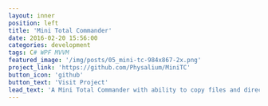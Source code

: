 ```yaml
---
layout: inner
position: left
title: 'Mini Total Commander'
date: 2016-02-20 15:56:00
categories: development
tags: C# WPF MVVM
featured_image: '/img/posts/05_mini-tc-984x867-2x.png'
project_link: 'https://github.com/Physalium/MiniTC'
button_icon: 'github'
button_text: 'Visit Project'
lead_text: 'A Mini Total Commander with ability to copy files and directories.'
---
```

